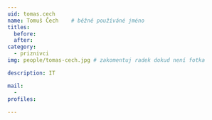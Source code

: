 ```yaml
---
uid: tomas.cech
name: Tomuš Čech  	# běžně používáné jméno
titles:
  before: 
  after:
category:
  - priznivci
img: people/tomas-cech.jpg # zakomentuj radek dokud není fotka

description: IT

mail:
  - 
profiles:
 
---
```

